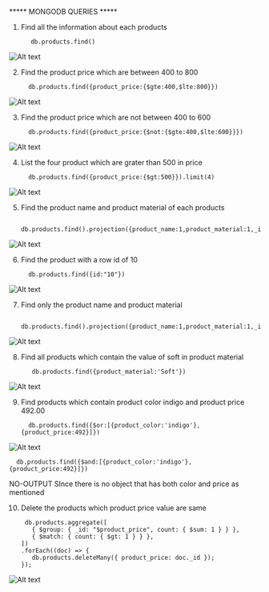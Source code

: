 ***** MONGODB QUERIES *****

1. Find all the information about each products
```
      db.products.find()
```
![Alt text](day-3/Q01/1-5.PNG)



2. Find the product price which are between 400 to 800

         db.products.find({product_price:{$gte:400,$lte:800}})

![Alt text](day-3/Q02/btw_400-800.PNG)       



3. Find the product price which are not between 400 to 600

         db.products.find({product_price:{$not:{$gte:400,$lte:600}}})

![Alt text](day-3/Q03/till_id_8.PNG)



4. List the four product which are grater than 500 in price

         db.products.find({product_price:{$gt:500}}).limit(4)

![Alt text](day-3/Q04/gt500_Limit(4).PNG)



5. Find the product name and product material of each products

         db.products.find().projection({product_name:1,product_material:1,_id:0})

![Alt text](day-3/Q05/part-1.PNG)



6. Find the product with a row id of 10

         db.products.find({id:"10"})

![Alt text](day-3/Q06/part-1.PNG)



7. Find only the product name and product material

         db.products.find().projection({product_name:1,product_material:1,_id:0})

![Alt text](day-3/Q05/part-1.PNG)



8. Find all products which contain the value of soft in product material 

          db.products.find({product_material:'Soft'})

![Alt text](day-3/Q08/part-1.PNG)



9. Find products which contain product color indigo  and product price 492.00

         db.products.find({$or:[{product_color:'indigo'},{product_price:492}]})

![Alt text](day-3/Q09/or.PNG)

  ```
    db.products.find({$and:[{product_color:'indigo'},{product_price:492}]})
  ```

 NO-OUTPUT SInce there is no object that has both color and price as mentioned


10. Delete the products which product price value are same

         db.products.aggregate([
           { $group: { _id: "$product_price", count: { $sum: 1 } } },
           { $match: { count: { $gt: 1 } } },
        ])
        .forEach((doc) => {
           db.products.deleteMany({ product_price: doc._id });
        });

![Alt text](day-3/Q10/part-1.PNG)
